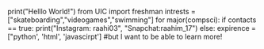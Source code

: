 print("Helllo World!")
from UIC import freshman
intrests = ["skateboarding","videogames","swimming"]
for major(compsci):
  if contacts == true:
    print("Instagram: raahi03", "Snapchat:raahim_17")
  else:
    expirence = ["python', 'html', 'javascirpt'] #but I want to be able to learn more!

<!---
brownric3/brownric3 is a ✨ special ✨ repository because its `README.md` (this file) appears on your GitHub profile.
You can click the Preview link to take a look at your changes.
--->

